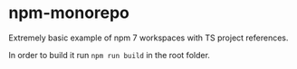 # npm-monorepo
Extremely basic example of npm 7 workspaces with TS project references.

In order to build it run `npm run build` in the root folder.
